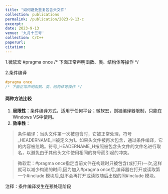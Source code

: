 ```yaml
---
title: "如何避免重复包含头文件"
collection: publications
permalink: /publication/2023-9-13-c
excerpt: 
date: 2023-9-13
venue: '九月十三号'
collection: C/C++
paperurl: 
citation: 
---
```




1.微软宏
#pragma once
/* 下面正常声明函数、类、结构体等操作 */


2.条件编译

```c
#pragma once
/* 下面正常声明函数、类、结构体等操作 */
```

#### 两种方法比较

1. **局限性**：条件编译方式，适用于任何平台；微软宏，则被编译器限制，只能在Windows VS中使用。
2. **效率性**：

> 条件编译：当头文件第一次被包含时，它被正常处理，符号_HEADERNAME_H被定义为1。如果头文件被再次包含，通过条件编译，它的内容被忽略。符号_HEADERNAME_H按照被包含头文件的文件名进行取名，以避免由于其他头文件使用相同的符号而引起的冲突。

> 微软宏：#pragma once指定当前文件在构建时只被包含(或打开)一次,这样就可以减少构建的时间,因为加入#pragma once后,编译器在打开或读取第一个#include 模块后,就不会再打开或读取随后出现的同#include 模块。

注释：条件编译发生在预处理阶段
